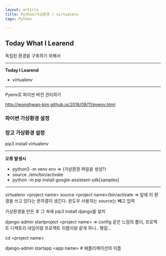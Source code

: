 ```yaml
---
layout: article
title: Python/가상환경 | virtualenv
tags: Python

---
```


## **Today What I Learend**  

독립된 환경을 구축하기 위해서


---
**Today I Learend**


- virtualenv








---




Pyenv로 파이썬 버전 관리하기

http://jeonghwan-kim.github.io/2016/08/11/pyenv.html

### 파이썬 가상환경 설정



### 장고 가상환경 설정
pip3 install virtualenv  

---
**오류 발생시**  
- python3 -m venv env => (가상환경 파일을 생성?)
- source ./env/bin/activate   
- python -m pip install google-assistant-sdk[samples] 

---


virtualenv &lt;project name&gt;
source &lt;project name&gt;/bin/activate => 앞에 이 환경을 쓰고 있다는 문자열이 생긴다. 윈도우 사용자는 source는 빼고 입력

가상환경을 만든 후 그 속에 pip3 install django를 설치


django-admin startproject &lt;project name&gt; => config 같은 느낌의 폴더, 프로젝트 디렉토리 네임이랑 프로젝트 이름이랑 같게 하니.. 헷갈...

cd &lt;project name&gt;

django-admin startapp &lt;app name&gt; # 애플리케이션의 이름

